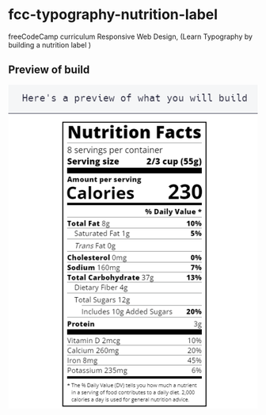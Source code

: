 # fcc-typography-nutrition-label
freeCodeCamp curriculum Responsive Web Design, (Learn Typography  by building a nutrition label )
## Preview of build

![image][def]

[def]:Preview-nutrition-label.PNG

